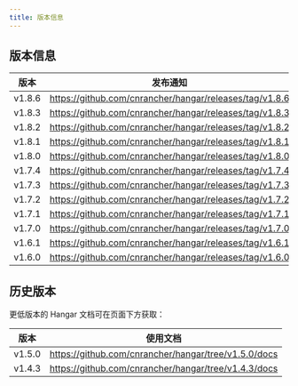 ```yaml
---
title: 版本信息
---
```


## 版本信息

| 版本    | 发布通知 |
|:-------:|:------:|
| v1.8.6  | https://github.com/cnrancher/hangar/releases/tag/v1.8.6 |
| v1.8.3  | https://github.com/cnrancher/hangar/releases/tag/v1.8.3 |
| v1.8.2  | https://github.com/cnrancher/hangar/releases/tag/v1.8.2 |
| v1.8.1  | https://github.com/cnrancher/hangar/releases/tag/v1.8.1 |
| v1.8.0  | https://github.com/cnrancher/hangar/releases/tag/v1.8.0 |
| v1.7.4  | https://github.com/cnrancher/hangar/releases/tag/v1.7.4 |
| v1.7.3  | https://github.com/cnrancher/hangar/releases/tag/v1.7.3 |
| v1.7.2  | https://github.com/cnrancher/hangar/releases/tag/v1.7.2 |
| v1.7.1  | https://github.com/cnrancher/hangar/releases/tag/v1.7.1 |
| v1.7.0  | https://github.com/cnrancher/hangar/releases/tag/v1.7.0 |
| v1.6.1  | https://github.com/cnrancher/hangar/releases/tag/v1.6.1 |
| v1.6.0  | https://github.com/cnrancher/hangar/releases/tag/v1.6.0 |

## 历史版本

更低版本的 Hangar 文档可在页面下方获取：

| 版本     | 使用文档 |
|:-------:|:-------:|
| v1.5.0  | https://github.com/cnrancher/hangar/tree/v1.5.0/docs |
| v1.4.3  | https://github.com/cnrancher/hangar/tree/v1.4.3/docs |
